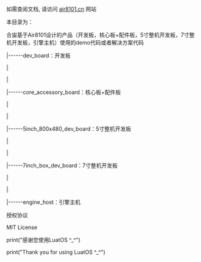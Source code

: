 如需查阅文档, 请访问 [air8101.cn](http://air8101.cn) 网站

本目录为：

合宙基于Air8101设计的产品（开发板，核心板+配件板，5寸整机开发板，7寸整机开发板，引擎主机）使用的demo代码或者解决方案代码

 |------dev_board：开发板

 |

 |

 |------core_accessory_board：核心板+配件板

 |

 |

 |------5inch_800x480_dev_board：5寸整机开发板

 |

 |

 |------7inch_box_dev_board：7寸整机开发板

 |

 |

 |------engine_host：引擎主机


授权协议

MIT License

print("感谢您使用LuatOS ^_^")

print("Thank you for using LuatOS ^_^")
